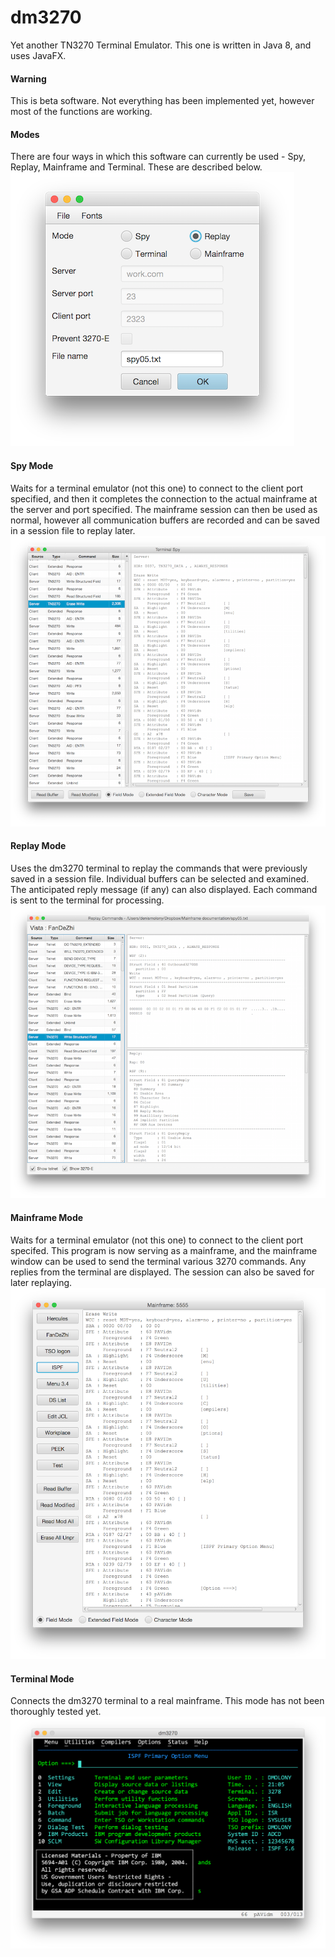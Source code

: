 # dm3270
Yet another TN3270 Terminal Emulator. This one is written in Java 8, and uses JavaFX.
#### Warning
This is beta software. Not everything has been implemented yet, however most of the functions are working.
#### Modes
There are four ways in which this software can currently be used - Spy, Replay, Mainframe and Terminal. These are described below.                
![Initial screen](main1.png?raw=true "initial screen")
#### Spy Mode
Waits for a terminal emulator (not this one) to connect to the client port specified, and then it completes the connection to the actual mainframe at the server and port specified. The mainframe session can then be used as normal, however all communication buffers are recorded and can be saved in a session file to replay later.
![Spy screen](spy.png?raw=true "spy screen")
#### Replay Mode
Uses the dm3270 terminal to replay the commands that were previously saved in a session file. Individual buffers can be selected and examined. The anticipated reply message (if any) can also displayed. Each command is sent to the terminal for processing.
![Replay screen](replay.png?raw=true "replay screen")
#### Mainframe Mode
Waits for a terminal emulator (not this one) to connect to the client port specifed. This program is now serving as a mainframe, and the mainframe window can be used to send the terminal various 3270 commands. Any replies from the terminal are displayed. The session can also be saved for later replaying.
![Mainframe screen](mainframe.png?raw=true "mainframe screen")
#### Terminal Mode
Connects the dm3270 terminal to a real mainframe. This mode has not been thoroughly tested yet.
![Terminal screen](console.png?raw=true "dm3270")
